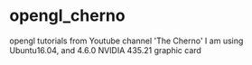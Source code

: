 # opengl_cherno
opengl tutorials from Youtube channel 'The Cherno'
I am using Ubuntu16.04, and 4.6.0 NVIDIA 435.21 graphic card

